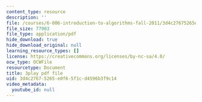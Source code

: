 ```yaml
---
content_type: resource
description: ''
file: /courses/6-006-introduction-to-algorithms-fall-2011/3d4c27675265e0f65f1cd4596b3f9c14_jZbkToeNK2g.pdf
file_size: 77903
file_type: application/pdf
hide_download: true
hide_download_original: null
learning_resource_types: []
license: https://creativecommons.org/licenses/by-nc-sa/4.0/
ocw_type: OCWFile
resourcetype: Document
title: 3play pdf file
uid: 3d4c2767-5265-e0f6-5f1c-d4596b3f9c14
video_metadata:
  youtube_id: null
---
```

